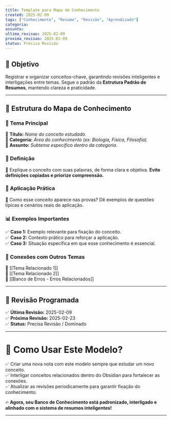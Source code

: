 ```yaml
---
title: Template para Mapa de Conhecimento
created: 2025-02-09
tags: ["Conhecimento", "Resumo", "Revisão", "Aprendizado"]
categoria: 
assunto: 
ultima_revisao: 2025-02-09
proxima_revisao: 2025-02-09
status: Precisa Revisão
---
```



## **🎯 Objetivo**

Registrar e organizar conceitos-chave, garantindo revisões inteligentes e interligações entre temas. Segue o padrão da **Estrutura Padrão de Resumos**, mantendo clareza e praticidade.

---

## **📂 Estrutura do Mapa de Conhecimento**

### **📖 Tema Principal**

📌 **Título:** _Nome do conceito estudado._  
📌 **Categoria:** _Área do conhecimento (ex: Biologia, Física, Filosofia)._  
📌 **Assunto:** _Subtema específico dentro da categoria._

### **📌 Definição**

📌 Explique o conceito com suas palavras, de forma clara e objetiva. **Evite definições copiadas e priorize compreensão.**

### **🔧 Aplicação Prática**

📌 Como esse conceito aparece nas provas? Dê exemplos de questões típicas e cenários reais de aplicação.

### **📊 Exemplos Importantes**

✅ **Caso 1:** Exemplo relevante para fixação do conceito.  
✅ **Caso 2:** Contexto prático para reforçar a aplicação.  
✅ **Caso 3:** Situação específica em que esse conhecimento é essencial.

### **🔗 Conexões com Outros Temas**

🔹 [[Tema Relacionado 1]]  
🔹 [[Tema Relacionado 2]]  
🔹 [[Banco de Erros - Erros Relacionados]]

---

## **📅 Revisão Programada**

✅ **Última Revisão:** 2025-02-09  
✅ **Próxima Revisão:** 2025-02-23  
✅ **Status:** Precisa Revisão / Dominado

---

# **🚀 Como Usar Este Modelo?**
✅ Criar uma nova nota com este modelo sempre que estudar um novo conceito.  
✅ Interligar conceitos relacionados dentro do Obsidian para fortalecer as conexões.  
✅ Atualizar as revisões periodicamente para garantir fixação do conhecimento.  

🔥 **Agora, seu Banco de Conhecimento está padronizado, interligado e alinhado com o sistema de resumos inteligentes!**

---



